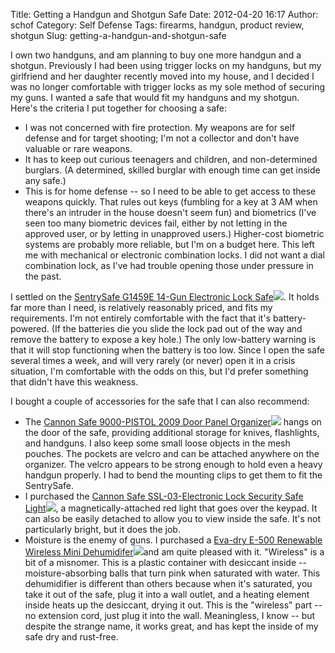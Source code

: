 Title: Getting a Handgun and Shotgun Safe
Date: 2012-04-20 16:17
Author: schof
Category: Self Defense
Tags: firearms, handgun, product review, shotgun
Slug: getting-a-handgun-and-shotgun-safe

I own two handguns, and am planning to buy one more handgun and a
shotgun. Previously I had been using trigger locks on my handguns, but
my girlfriend and her daughter recently moved into my house, and I
decided I was no longer comfortable with trigger locks as my sole method
of securing my guns. I wanted a safe that would fit my handguns and my
shotgun. Here's the criteria I put together for choosing a safe:

-   I was not concerned with fire protection. My weapons are for self
    defense and for target shooting; I'm not a collector and don't have
    valuable or rare weapons.
-   It has to keep out curious teenagers and children, and
    non-determined burglars. (A determined, skilled burglar with enough
    time can get inside any safe.)
-   This is for home defense -- so I need to be able to get access to
    these weapons quickly. That rules out keys (fumbling for a key at 3
    AM when there's an intruder in the house doesn't seem fun) and
    biometrics (I've seen too many biometric devices fail, either by not
    letting in the approved user, or by letting in unapproved users.)
    Higher-cost biometric systems are probably more reliable, but I'm on
    a budget here. This left me with mechanical or electronic
    combination locks. I did not want a dial combination lock, as I've
    had trouble opening those under pressure in the past.

I settled on the [SentrySafe G1459E 14-Gun Electronic Lock
Safe](http://www.amazon.com/gp/product/B002DELV7M/ref=as_li_ss_tl?ie=UTF8&tag=schoforg-20&linkCode=as2&camp=1789&creative=390957&creativeASIN=B002DELV7M)![](http://www.assoc-amazon.com/e/ir?t=schoforg-20&l=as2&o=1&a=B002DELV7M).
It holds far more than I need, is relatively reasonably priced, and fits
my requirements. I'm not entirely comfortable with the fact that it's
battery-powered. (If the batteries die you slide the lock pad out of the
way and remove the battery to expose a key hole.) The only low-battery
warning is that it will stop functioning when the battery is too low.
Since I open the safe several times a week, and will very rarely (or
never) open it in a crisis situation, I'm comfortable with the odds on
this, but I'd prefer something that didn't have this weakness.

I bought a couple of accessories for the safe that I can also recommend:

-   The [Cannon Safe 9000-PISTOL 2009 Door Panel
    Organizer](http://www.amazon.com/gp/product/B005HH5UB0/ref=as_li_ss_tl?ie=UTF8&tag=schoforg-20&linkCode=as2&camp=1789&creative=390957&creativeASIN=B005HH5UB0)![](http://www.assoc-amazon.com/e/ir?t=schoforg-20&l=as2&o=1&a=B005HH5UB0)
    hangs on the door of the safe, providing additional storage for
    knives, flashlights, and handguns. I also keep some small loose
    objects in the mesh pouches. The pockets are velcro and can be
    attached anywhere on the organizer. The velcro appears to be strong
    enough to hold even a heavy handgun properly. I had to bend the
    mounting clips to get them to fit the SentrySafe.
-   I purchased the [Cannon Safe SSL-03-Electronic Lock Security Safe
    Light](http://www.amazon.com/gp/product/B0047DWQCQ/ref=as_li_ss_tl?ie=UTF8&tag=schoforg-20&linkCode=as2&camp=1789&creative=390957&creativeASIN=B0047DWQCQ)![](http://www.assoc-amazon.com/e/ir?t=schoforg-20&l=as2&o=1&a=B0047DWQCQ),
    a magnetically-attached red light that goes over the keypad. It can
    also be easily detached to allow you to view inside the safe. It's
    not particularly bright, but it does the job.
-   Moisture is the enemy of guns. I purchased a [Eva-dry E-500
    Renewable Wireless Mini
    Dehumidifer](http://www.amazon.com/gp/product/B000H0XFD2/ref=as_li_ss_tl?ie=UTF8&tag=schoforg-20&linkCode=as2&camp=1789&creative=390957&creativeASIN=B000H0XFD2)![](http://www.assoc-amazon.com/e/ir?t=schoforg-20&l=as2&o=1&a=B000H0XFD2)and
    am quite pleased with it. "Wireless" is a bit of a misnomer. This is
    a plastic container with desiccant inside -- moisture-absorbing
    balls that turn pink when saturated with water. This dehumidifier is
    different than others because when it's saturated, you take it out
    of the safe, plug it into a wall outlet, and a heating element
    inside heats up the desiccant, drying it out. This is the "wireless"
    part -- no extension cord, just plug it into the wall. Meaningless,
    I know -- but despite the strange name, it works great, and has kept
    the inside of my safe dry and rust-free.

